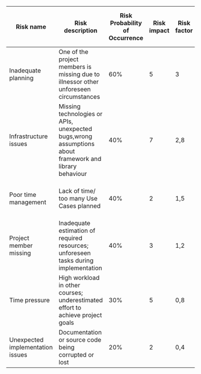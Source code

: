 | Risk name                        | Risk description                                                                                      | Risk Probability of Occurrence | Risk impact | Risk factor | Risk mitigation                                               | Person in Charge of Tracking |
|----------------------------------|-------------------------------------------------------------------------------------------------------|--------------------------------|-------------|-------------|---------------------------------------------------------------|------------------------------|
| Inadequate planning              | One of the project members is missing due to illnessor other unforeseen circumstances                 | 60%                            | 5           | 3           | Educate ourselves about technologies involved in the project  | Daniel                       |
| Infrastructure issues            | Missing technologies or APIs, unexpected bugs,wrong assumptions about framework and library behaviour | 40%                            | 7           | 2,8         | Commit regularly                                              | Anastasia                    |
| Poor time management             | Lack of time/ too many Use Cases planned                                                              | 40%                            | 2           | 1,5         | Check progress weekly,reduce the number of UC if needed       | Daniel                       |
| Project member missing           | Inadequate estimation of required resources; unforeseen tasks during implementation                   | 40%                            | 3           | 1,2         | Define separate tasks, keep the team informed of own progress | Anastasia                    |
| Time pressure                    | High workload in other courses; underestimated effort to achieve project goals                        | 30%                            | 5           | 0,8         | Work on issues regularly                                      | Daniel                       |
| Unexpected implementation issues | Documentation or source code being corrupted or lost                                                  | 20%                            | 2           | 0,4         | Unit tests, tutorials, books                                  | Anastasia                    |
